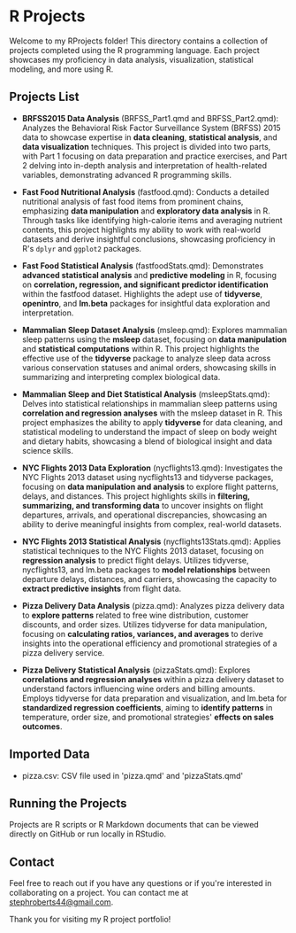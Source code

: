 # R Projects

Welcome to my RProjects folder! This directory contains a collection of projects completed using the R programming language. Each project showcases my proficiency in data analysis, visualization, statistical modeling, and more using R.

## Projects List

- **BRFSS2015 Data Analysis** (BRFSS_Part1.qmd and BRFSS_Part2.qmd):
Analyzes the Behavioral Risk Factor Surveillance System (BRFSS) 2015 data to showcase expertise in **data cleaning**, **statistical analysis**, and **data visualization** techniques. This project is divided into two parts, with Part 1 focusing on data preparation and practice exercises, and Part 2 delving into in-depth analysis and interpretation of health-related variables, demonstrating advanced R programming skills.

- **Fast Food Nutritional Analysis** (fastfood.qmd):
Conducts a detailed nutritional analysis of fast food items from prominent chains, emphasizing **data manipulation** and **exploratory data analysis** in R. Through tasks like identifying high-calorie items and averaging nutrient contents, this project highlights my ability to work with real-world datasets and derive insightful conclusions, showcasing proficiency in R's `dplyr` and `ggplot2` packages.

- **Fast Food Statistical Analysis** (fastfoodStats.qmd):
Demonstrates **advanced statistical analysis** and **predictive modeling** in R, focusing on **correlation, regression, and significant predictor identification** within the fastfood dataset. Highlights the adept use of **tidyverse**, **openintro**, and **lm.beta** packages for insightful data exploration and interpretation.

- **Mammalian Sleep Dataset Analysis** (msleep.qmd):
Explores mammalian sleep patterns using the **msleep** dataset, focusing on **data manipulation** and **statistical computations** within R. This project highlights the effective use of the **tidyverse** package to analyze sleep data across various conservation statuses and animal orders, showcasing skills in summarizing and interpreting complex biological data.

- **Mammalian Sleep and Diet Statistical Analysis** (msleepStats.qmd):
Delves into statistical relationships in mammalian sleep patterns using **correlation and regression analyses** with the msleep dataset in R. This project emphasizes the ability to apply **tidyverse** for data cleaning, and statistical modeling to understand the impact of sleep on body weight and dietary habits, showcasing a blend of biological insight and data science skills.

- **NYC Flights 2013 Data Exploration** (nycflights13.qmd):
Investigates the NYC Flights 2013 dataset using nycflights13 and tidyverse packages, focusing on **data manipulation and analysis** to explore flight patterns, delays, and distances. This project highlights skills in **filtering, summarizing, and transforming data** to uncover insights on flight departures, arrivals, and operational discrepancies, showcasing an ability to derive meaningful insights from complex, real-world datasets.

- **NYC Flights 2013 Statistical Analysis** (nycflights13Stats.qmd):
Applies statistical techniques to the NYC Flights 2013 dataset, focusing on **regression analysis** to predict flight delays. Utilizes tidyverse, nycflights13, and lm.beta packages to **model relationships** between departure delays, distances, and carriers, showcasing the capacity to **extract predictive insights** from flight data.

- **Pizza Delivery Data Analysis** (pizza.qmd):
Analyzes pizza delivery data to **explore patterns** related to free wine distribution, customer discounts, and order sizes. Utilizes tidyverse for data manipulation, focusing on **calculating ratios, variances, and averages** to derive insights into the operational efficiency and promotional strategies of a pizza delivery service.

- **Pizza Delivery Statistical Analysis** (pizzaStats.qmd):
Explores **correlations and regression analyses** within a pizza delivery dataset to understand factors influencing wine orders and billing amounts. Employs tidyverse for data preparation and visualization, and lm.beta for **standardized regression coefficients**, aiming to **identify patterns** in temperature, order size, and promotional strategies' **effects on sales outcomes**.


## Imported Data

- pizza.csv: CSV file used in 'pizza.qmd' and 'pizzaStats.qmd'

## Running the Projects

Projects are R scripts or R Markdown documents that can be viewed directly on GitHub or run locally in RStudio. 

## Contact

Feel free to reach out if you have any questions or if you're interested in collaborating on a project. You can contact me at stephroberts44@gmail.com.

Thank you for visiting my R project portfolio!
